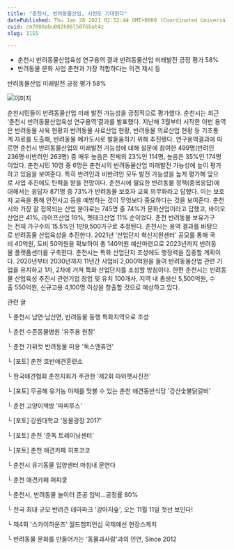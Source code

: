 ```yaml
---
title: "춘천시, 반려동물산업, 시민도 기대한다"
datePublished: Thu Jan 28 2021 02:52:44 GMT+0000 (Coordinated Universal Time)
cuid: cm7008abu002h08l5076kat4z
slug: 1155

---
```



- 춘천시 반려동물산업육성 연구용역 결과 반려동물산업 미래발전 긍정 평가 58%
- 반려동물 문화 사업 춘천과 가장 적합하다는 의견 제시 등

반려동물산업 미래발전 긍정 평가 58%

![이미지](https://cdn.hashnode.com/res/hashnode/image/upload/v1739249471948/d03b3b4e-db0a-4037-83a8-efbeaa78356b.jpeg)

춘천시민들이 반려동물산업 미래 발전 가능성을 긍정적으로 평가했다. 춘천시는 최근 ‘춘천시 반려동물산업육성 연구용역’결과를 발표했다. 지난해 3월부터 시작한 이번 용역은 반려동물 사육 현황과 반려동물 사료산업 현황, 반려동물 의료산업 현황 등 기초통계 자료를 도출해, 반려동물 메카도시로 발돋움하기 위해 추진됐다. 연구용역결과에 따르면 춘천시 반려동물산업의 미래발전 가능성에 대해 설문에 참여한 499명(반려인 236명·비반려인 263명) 중 매우 높음은 전체의 23%인 114명, 높음은 35%인 174명이었다. 춘천시민 10명 중 6명은 춘천시의 반려동물산업 미래발전 가능성에 높이 평가하고 있음을 보여준다. 특히 반려인과 비반려인 모두 발전 가능성을 높게 평가해 앞으로 사업 추진에도 탄력을 받을 전망이다. 춘천시에 필요한 반려동물 정책(중복응답)에 대해서는 응답자 871명 중 73%가 반려동물 보호자 교육 의무화라고 답했다. 이는 보호자 교육을 통해 안전사고 등을 예방하는 것이 무엇보다 중요하다는 것을 보여준다. 춘천시와 가장 잘 접목되는 산업 분야로는 745명 중 74%가 문화산업이라고 답했고, 바이오산업은 41%, 라이프산업 19%, 펫테크산업 11% 순이었다. 춘천 반려동물 보유가구는 전체 가구수의 15.5%인 1만9,500가구로 추정된다. 춘천시는 용역 결과를 바탕으로 반려동물 산업육성을 추진한다. 2021년 ‘산업단지 혁신지원센터’ 공모를 통해 국비 40억원, 도비 50억원을 확보하여 총 140억원 예산마련으로 2023년까지 반려동물 플랫폼센터를 구축한다. 춘천시는 특화 산업단지 조성에도 행정력을 집중할 계획이다. 2020년부터 2030년까지 11년간 사업비 2,000억원을 들여 반려동물산업 관련 기업을 유치하고 1차, 2차에 거쳐 특화 산업단지를 조성할 방침이다. 한편 춘천시는 반려동물 산업육성 추진시 관련기업 창업 및 유치 100개사, 지역 내 총생산 5,500억원, 수출 550억원, 신규고용 4,100명 이상을 창출할 것으로 예상하고 있다.

관련 글

└ 춘천시 남면·남산면, 반려동물 동행 특화지역으로 조성

└ 춘천 수존동물병원 '유주용 원장'

└ 춘천 가위컷 반려동물 미용 '독스앤휴먼'

└ [포토] 춘천 호반애견훈련소

└ 한국애견협회 춘천지회가 주관한 '제2회 마이펫사진전'

└ [포토] 무공해 유기농 야채를 맛볼 수 있는 춘천 애견동반식당 '강산숯불닭갈비'

└ 춘천 고양이책방 '파피루스'

└ [포토] 강원대학교 '동물광장 2017'

└ [포토] 춘천 '준독 트레이닝센터'

└ [포토] 춘천 애견카페 히포코코

└ 춘천시 유기동물 입양센터 마침내 문연다

└ 춘천 애견카페 퍼피쿵

└ 춘천시, 반려동물 놀이터 준공 임박…공정률 80%

└ 전국 최대 규모 반려견 테마파크 '강아지숲', 오는 11월 11일 첫선 보인다!

└ 제4회 '스카이하운즈' 월드챔피언십 국제예선 현장스케치

└ 반려동물 문화를 만들어가는 '동물과사람'과의 인연, Since 2012
